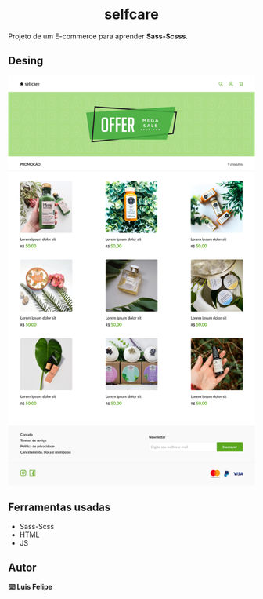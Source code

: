 <h1 align="center">
selfcare
</h1>
Projeto de um E-commerce para aprender <strong> Sass-Scsss</strong>.

## Desing 

![Imagem do desing](design/desktop.png)

## Ferramentas usadas

- Sass-Scss
- HTML
- JS

## Autor

<strong>⌨️ Luis Felipe</strong>